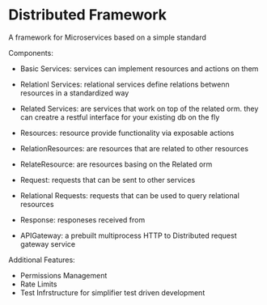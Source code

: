 # Distributed Framework

A framework for Microservices based on a simple standard

Components: 

- Basic Services: services can implement resources and actions on them
- Relationl Services: relational services define relations betwenn resources in a standardized way
- Related Services: are services that work on top of the related orm. they can creatre a restful interface for your existing db on the fly

- Resources: resource provide functionality via exposable actions
- RelationResources: are resources that are related to other resources
- RelateResource: are resources basing on the Related orm

- Request: requests that can be sent to other services
- Relational Requests: requests that can be used to query relational resources
- Response: responeses received from 

- APIGateway: a prebuilt multiprocess HTTP to Distributed request gateway service


Additional Features:
- Permissions Management
- Rate Limits
- Test Infrstructure for simplifier test driven development